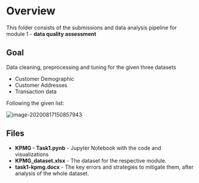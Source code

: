 # **Overview**

This folder consists of the submissions and data analysis pipeline for module 1 - **data quality assessment**

## Goal

Data cleaning, preprocessing and tuning for the given three datasets

- Customer Demographic
- Customer Addresses
- Transaction data

Following the given list:

![image-20200817150857943](C:\Users\mynam\AppData\Roaming\Typora\typora-user-images\image-20200817150857943.png)

## Files

* **KPMG - Task1.pynb** - Jupyter Notebook with the code and visualizations
* **KPMG_dataset.xlsx** - The dataset for the respective module.
* **task1-kpmg.docx** - The key errors and strategies to mitigate them, after analysis of the whole dataset.